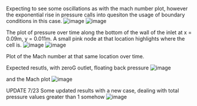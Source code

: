 Expecting to see some oscillations as with the mach number plot, however the exponential rise in pressure calls into quesiton the usage of boundary conditions in this case. 
![image](https://github.com/CChe36/0_22/assets/99581216/9f7099db-5e92-4915-8778-68990d91fb67)
![image](https://github.com/CChe36/0_22/assets/99581216/6807505b-ba8a-4a5b-b060-fdc0c1d35e0b)

The plot of pressure over time along the bottom of the wall of the inlet at x = 0.09m, y = 0.011m. A small pink node at that location highlights where the cell is. 
![image](https://github.com/CChe36/0_22/assets/99581216/de912afd-1f90-4daf-a71f-9b2dc5538656)
![image](https://github.com/CChe36/0_22/assets/99581216/81074bd6-c680-41e0-a748-ccfc045e49dc)

Plot of the Mach number at that same location over time.

Expected resutls, with zeroG outlet, floating back pressure
![image](https://github.com/CChe36/0_22/assets/99581216/695fe538-0824-40ca-be2a-ed422332f41c)

and the Mach plot
![image](https://github.com/CChe36/0_22/assets/99581216/9df13973-8132-47cb-914e-1383905cc3bc)



UPDATE 7/23
Some updated results with a new case, dealing with total pressure values greater than 1 somehow
![image](https://github.com/user-attachments/assets/bf231dfa-cf26-4807-8c72-064fe7e2bf03)
